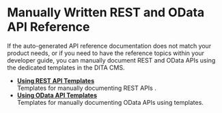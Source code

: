 <!-- loio49b720405bfb4ca0b90605f902520f95 -->

# Manually Written REST and OData API Reference

If the auto-generated API reference documentation does not match your product needs, or if you need to have the reference topics within your developer guide, you can manually document REST and OData APIs using the dedicated templates in the DITA CMS.

-   **[Using REST API Templates](using-rest-api-templates-b393567.md "Templates for manually documenting  REST APIs . ")**  
Templates for manually documenting REST APIs .
-   **[Using OData API Templates](using-odata-api-templates-49a7cd7.md "Templates for manually documenting OData APIs using templates.")**  
Templates for manually documenting OData APIs using templates.

